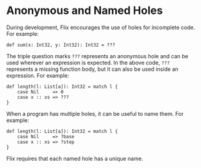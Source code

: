 # Anonymous and Named Holes

During development, Flix encourages the use of holes
for incomplete code.
For example:

```flix
def sum(x: Int32, y: Int32): Int32 = ???
```

The triple question marks `???` represents an
anonymous hole and can be used wherever an expression
is expected.
In the above code, `???` represents a missing function
body, but it can also be used inside an expression.
For example:

```flix
def length(l: List[a]): Int32 = match l {
    case Nil     => 0
    case x :: xs => ???
}
```

When a program has multiple holes, it can be useful to
name them.
For example:

```flix
def length(l: List[a]): Int32 = match l {
    case Nil     => ?base
    case x :: xs => ?step
}
```

Flix requires that each named hole has a unique name.
